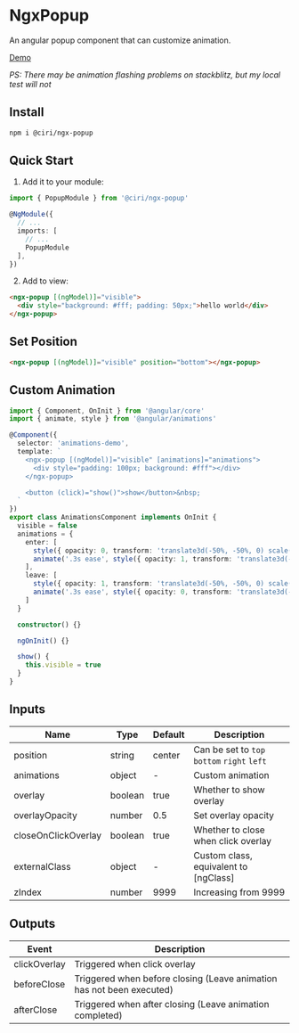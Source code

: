 # NgxPopup

An angular popup component that can customize animation.

[Demo](https://stackblitz.com/edit/ngx-popup-demo)

_PS: There may be animation flashing problems on stackblitz, but my local test will not_

## Install

```bash
npm i @ciri/ngx-popup
```

## Quick Start

1. Add it to your module:

```typescript
import { PopupModule } from '@ciri/ngx-popup'

@NgModule({
  // ...
  imports: [
    // ...
    PopupModule
  ],
})
```

2. Add to view:

```html
<ngx-popup [(ngModel)]="visible">
  <div style="background: #fff; padding: 50px;">hello world</div>
</ngx-popup>
```

## Set Position

```html
<ngx-popup [(ngModel)]="visible" position="bottom"></ngx-popup>
```

## Custom Animation

```typescript
import { Component, OnInit } from '@angular/core'
import { animate, style } from '@angular/animations'

@Component({
  selector: 'animations-demo',
  template: `
    <ngx-popup [(ngModel)]="visible" [animations]="animations">
      <div style="padding: 100px; background: #fff"></div>
    </ngx-popup>

    <button (click)="show()">show</button>&nbsp;
  `
})
export class AnimationsComponent implements OnInit {
  visible = false
  animations = {
    enter: [
      style({ opacity: 0, transform: 'translate3d(-50%, -50%, 0) scale(0.7)' }),
      animate('.3s ease', style({ opacity: 1, transform: 'translate3d(-50%, -50%, 0) scale(1)' }))
    ],
    leave: [
      style({ opacity: 1, transform: 'translate3d(-50%, -50%, 0) scale(1)' }),
      animate('.3s ease', style({ opacity: 0, transform: 'translate3d(-50%, -50%, 0) scale(0.9)' }))
    ]
  }

  constructor() {}

  ngOnInit() {}

  show() {
    this.visible = true
  }
}
```

## Inputs

| Name                | Type    | Default | Description                                 |
| ------------------- | ------- | ------- | ------------------------------------------- |
| position            | string  | center  | Can be set to `top` `bottom` `right` `left` |
| animations          | object  | -       | Custom animation                            |
| overlay             | boolean | true    | Whether to show overlay                     |
| overlayOpacity      | number  | 0.5     | Set overlay opacity                         |
| closeOnClickOverlay | boolean | true    | Whether to close when click overlay         |
| externalClass       | object  | -       | Custom class, equivalent to [ngClass]       |
| zIndex              | number  | 9999    | Increasing from 9999                        |

## Outputs

| Event        | Description                                                           |
| ------------ | --------------------------------------------------------------------- |
| clickOverlay | Triggered when click overlay                                          |
| beforeClose  | Triggered when before closing (Leave animation has not been executed) |
| afterClose   | Triggered when after closing (Leave animation completed)              |
